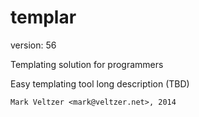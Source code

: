 templar
=======

version: 56

Templating solution for programmers

Easy templating tool long description (TBD)

	Mark Veltzer <mark@veltzer.net>, 2014

